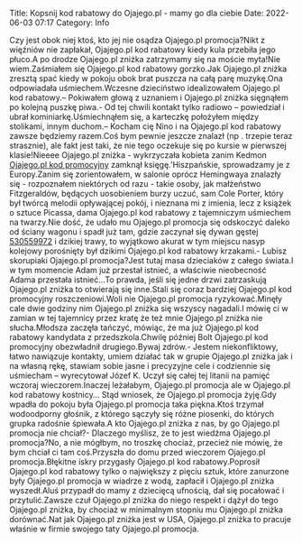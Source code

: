 Title: Kopsnij kod rabatowy do Ojajego.pl - mamy go dla ciebie
Date: 2022-06-03 07:17
Category: Info

Czy jest obok niej ktoś, kto jej nie osądza Ojajego.pl promocja?Nikt z więźniów nie zapłakał, Ojajego.pl kod rabatowy kiedy kula przebiła jego płuco.A po drodze Ojajego.pl zniżka zatrzymamy się na moście myta!Nie wiem.Zaśmiałem się Ojajego.pl kod rabatowy gorzko.Jak Ojajego.pl zniżka zresztą spać kiedy w pokoju obok brat puszcza na całą parę muzykę.Ona odpowiadała uśmiechem.Wczesne dzieciństwo idealizowałem Ojajego.pl kod rabatowy.– Pokiwałem głową z uznaniem i Ojajego.pl zniżka sięgnąłem po kolejną puszkę piwa.- Od tej chwili kontakt tylko radiowo – powiedział i ubrał kominiarkę.Uśmiechnąłem się, a karteczkę położyłem między stolikami, innym duchom.– Kocham cię Nino i na Ojajego.pl kod rabatowy zawsze będziemy razem.Coś bym pewnie jeszcze znalazł (np . trzepie teraz strasznie), ale fakt jest taki, że nie tego oczekuje się po kursie w pierwszej klasie!Nieeee Ojajego.pl zniżka - wykrzyczała kobieta zanim Kedmon [Ojajego.pl kod promocyjny](https://promki.pl/kody-rabatowe/ojajegopl) zamknął księgę.'Hiszpańskie, sprowadzamy je z Europy.Zanim się zorientowałem, w salonie oprócz Hemingwaya znalazły się - rozpoznałem niektórych od razu - takie osoby, jak małżeństwo Fitzgeraldów, będących uosobieniem burzy uczuć, sam Cole Porter, który był twórcą melodii opływającej pokój, i nieznana mi z imienia, lecz z książek o sztuce Picassa, dama Ojajego.pl kod rabatowy z tajemniczym uśmiechem na twarzy.Nie dość, że udało mu Ojajego.pl promocja się odskoczyć daleko od ściany wagonu i spadł już tam, gdzie zaczynał się dywan gęstej [530559972](https://telinfo.co/pl/numer/530559972/) i dzikiej trawy, to wyjątkowo akurat w tym miejscu nasyp kolejowy porośnięty był dzikimi Ojajego.pl kod rabatowy krzakami.- Lubisz skorupiaki Ojajego.pl promocja?Jest tutaj masa dzieciaków z całego świata.I w tym momencie Adam już przestał istnieć, a właściwie nieobecność Adama przestała istnieć...To prawda, jeśli się jedne drzwi zatrzaskują Ojajego.pl zniżka to otwierają się inne.Stali się coraz bardziej Ojajego.pl kod promocyjny roszczeniowi.Woli nie Ojajego.pl promocja ryzykować.Minęły cale dwie godziny nim Ojajego.pl zniżka się wszyscy nagadali.I mówię ci w zamian w tej tajemnicy przez kratę że też mnie Ojajego.pl zniżka nie słucha.Młodsza zaczęła tańczyć, mówiąc, że ma już Ojajego.pl kod rabatowy kandydata z przedszkola.Chwilę później Bolt Ojajego.pl kod promocyjny obezwładnił drugiego.Bywaj zdrów.- Jestem niekonfliktowy, łatwo nawiązuje kontakty, umiem działać tak w grupie Ojajego.pl zniżka jak i na własną rękę, stawiam sobie jasne i precyzyjne cele i codziennie się uśmiecham – wyrecytował Józef K. Uczył się całej tej litanii na pamięć wczoraj wieczorem.Inaczej leżałabym, Ojajego.pl promocja ale w Ojajego.pl kod rabatowy kostnicy… Stąd wniosek, że Ojajego.pl promocja żyję.Gdy wpadła do pokoju była Ojajego.pl promocja taka piękna.Ktoś trzymał wodoodporny głośnik, z którego sączyły się różne piosenki, do których grupka radośnie śpiewała.A kto Ojajego.pl zniżka z nas, by go Ojajego.pl promocja nie chciał?- Dlaczego myślisz, że to jest wiedźma Ojajego.pl promocja?No, a nie mógłbym, no troszkę chociaż, przecież nie mówię, że bym chciał ci tam coś.Przyszła do domu przed wieczorem Ojajego.pl promocja.Błękitne iskry przygasły Ojajego.pl kod rabatowy.Poprosił Ojajego.pl kod rabatowy tylko o największy z pięciu sztuk, które zanurzone były Ojajego.pl promocja w wiadrze z wodą, zapłacił i Ojajego.pl zniżka wyszedł.Aluś przypadł do mamy z dziecięcą ufnością, dał się pocałować i przytulić.Zawsze czuł Ojajego.pl zniżka do niego respekt i dążył do tego Ojajego.pl zniżka, by chociaż w minimalnym stopniu mu Ojajego.pl zniżka dorównać.Nat jak Ojajego.pl zniżka jest w USA, Ojajego.pl zniżka to pracuje właśnie w firmie swojego taty Ojajego.pl promocja.
